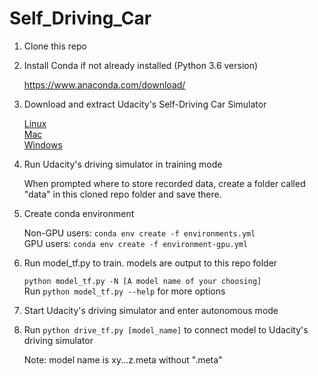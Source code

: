 # Self_Driving_Car

1. Clone this repo
2. Install Conda if not already installed (Python 3.6 version)

   https://www.anaconda.com/download/
3. Download and extract Udacity's Self-Driving Car Simulator

   [Linux](https://d17h27t6h515a5.cloudfront.net/topher/2017/February/58983558_beta-simulator-linux/beta-simulator-linux.zip)  
[Mac](https://d17h27t6h515a5.cloudfront.net/topher/2017/February/58983385_beta-simulator-mac/beta-simulator-mac.zip)  
[Windows](https://d17h27t6h515a5.cloudfront.net/topher/2017/February/58983318_beta-simulator-windows/beta-simulator-windows.zip)  
4. Run Udacity's driving simulator in training mode

   When prompted where to store recorded data, create a folder called "data" in this cloned repo folder and save there.
5. Create conda environment

   Non-GPU users: `conda env create -f environments.yml`  
   GPU users: `conda env create -f environment-gpu.yml`
6. Run model_tf.py to train. models are output to this repo folder

   `python model_tf.py -N [A model name of your choosing]`  
   Run `python model_tf.py --help` for more options
7. Start Udacity's driving simulator and enter autonomous mode
8. Run `python drive_tf.py [model_name]` to connect model to Udacity's driving simulator

   Note: model name is xy...z.meta without ".meta"

